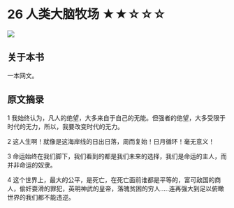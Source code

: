 # 26 人类大脑牧场 ★★☆☆☆

![](26%20%E4%BA%BA%E7%B1%BB%E5%A4%A7%E8%84%91%E7%89%A7%E5%9C%BA%20%E2%98%85%E2%98%85%E2%98%86%E2%98%86%E2%98%86/601A05C4-CC7F-42A0-92D2-13977028F1BD.png)

## 关于本书

一本网文。

## 原文摘录

1 我始终认为，凡人的绝望，大多来自于自己的无能。但强者的绝望，大多受限于时代的无力，所以，我要改变时代的无力。 

2 这人生啊！就像是这海岸线的日出日落，周而复始！日月循环！毫无意义！

3 命运始终在我们脚下，我们看到的都是我们未来的选择，我们是命运的主人，而并非命运的奴隶。

4 这个世界上，最大的公平，是死亡，在死亡面前谁都是平等的，富可敌国的商人，偷奸耍滑的罪犯，英明神武的皇帝，落魄贫困的穷人.....连再强大到足以俯瞰世界的我们都不能违逆。